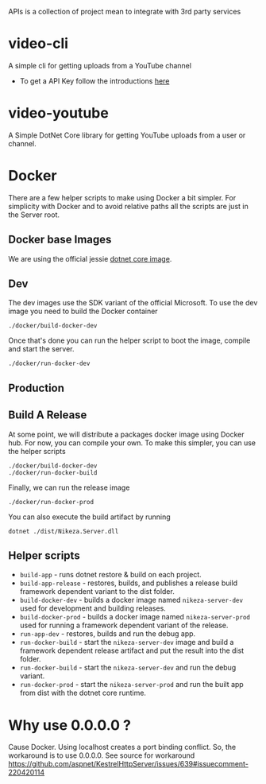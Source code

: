 APIs is a collection of project mean to integrate with 3rd party services

# video-cli 
A simple cli for getting uploads from a YouTube channel
* To get a API Key follow the introductions [here](https://developers.google.com/youtube/v3/getting-started)

# video-youtube
A Simple DotNet Core library for getting YouTube uploads from a user or channel. 

# Docker 

There are a few helper scripts to make using Docker a bit simpler. For simplicity with Docker and to avoid relative paths all the scripts are just in the Server root. 

## Docker base Images
We are using the official jessie [dotnet core image](https://hub.docker.com/r/microsoft/dotnet/).

## Dev 

The dev images use the SDK variant of the official Microsoft. To use the dev image you need to build the Docker container
```
./docker/build-docker-dev
```

Once that's done you can run the helper script to boot the image, compile and start the server.
```
./docker/run-docker-dev
```

## Production 

## Build A Release

At some point, we will distribute a packages docker image using Docker hub. For now, you can compile your own. To make this simpler, you can use the helper scripts

```
./docker/build-docker-dev
./docker/run-docker-build
```

Finally, we can run the release image
```
./docker/run-docker-prod
```

You can also execute the build artifact by running
```
dotnet ./dist/Nikeza.Server.dll
```

## Helper scripts
* `build-app` - runs dotnet restore & build on each project.
* `build-app-release` - restores, builds, and publishes a release build framework dependent variant to the dist folder.
* `build-docker-dev` - builds a docker image named `nikeza-server-dev` used for development and building releases.
* `build-docker-prod` - builds a docker image named `nikeza-server-prod` used for running a framework dependent variant of the release. 
* `run-app-dev` - restores, builds and run the debug app.
* `run-docker-build` - start the `nikeza-server-dev` image and build a framework dependent release artifact and put the result into the dist folder.
* `run-docker-build` -  start the `nikeza-server-dev` and run the debug variant.
* `run-docker-prod` -  start the `nikeza-server-prod` and run the built app from dist with the dotnet core runtime.

# Why use 0.0.0.0 ?

Cause Docker. Using localhost creates a port binding conflict. So, the workaround is to use 0.0.0.0. See source for workaround https://github.com/aspnet/KestrelHttpServer/issues/639#issuecomment-220420114
